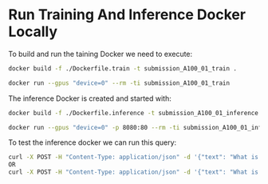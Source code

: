 # Run Training And Inference Docker Locally

To build and run the taining Docker we need to execute:

```bash
docker build -f ./Dockerfile.train -t submission_A100_01_train .

docker run --gpus "device=0" --rm -ti submission_A100_01_train
```

The inference Docker is created and started with:

```bash
docker build -f ./Dockerfile.inference -t submission_A100_01_inference .

docker run --gpus "device=0" -p 8080:80 --rm -ti submission_A100_01_inference
```

To test the inference docker we can run this query:

```bash
curl -X POST -H "Content-Type: application/json" -d '{"text": "What is the capital of france? "}' http://localhost:8080/tokenize
OR
curl -X POST -H "Content-Type: application/json" -d '{"text": "What is the capital of france? "}' http://localhost:8080/process
```
